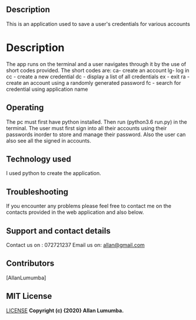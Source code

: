 ## Description
This is an application used to save a user's credentials for various accounts

# Description
The app runs on the terminal and a user navigates through it by the use of short codes provided.
The short codes are:
ca- create an account 
lg- log in
cc - create a new credential
dc - display a list of all credentials
ex - exit
ra - create an account using a randomly generated password
fc - search for credential using application name

## Operating
The pc must first have python installed.
Then run (python3.6 run.py) in the terminal.
The user must first sign into all their accounts using their passwords inorder to store and manage their password.
Also the user can also see all the signed in accounts.
##  Technology used
I used python to create the application.
## Troubleshooting
If you encounter any problems please feel free to contact me on the contacts provided in the web application and also below.
## Support and contact details
Contact us on : 072721237
Email us on: allan@gmail.com
## Contributors
[AllanLumumba]


## MIT License
[LICENSE](LICENSE)
__Copyright (c) {2020}  Allan Lumumba.__